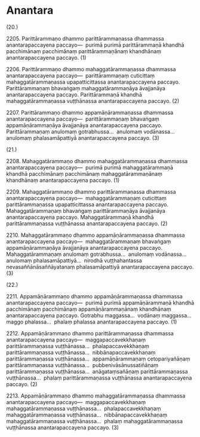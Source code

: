 # Anantara

(20.)

2205\. Parittārammaṇo dhammo parittārammaṇassa dhammassa anantarapaccayena paccayo—  purimā purimā parittārammaṇā khandhā pacchimānaṃ pacchimānaṃ parittārammaṇānaṃ khandhānaṃ anantarapaccayena paccayo. (1)

2206\. Parittārammaṇo dhammo mahaggatārammaṇassa dhammassa anantarapaccayena paccayo—  parittārammaṇaṃ cuticittaṃ mahaggatārammaṇassa upapatticittassa anantarapaccayena paccayo. Parittārammaṇaṃ bhavaṅgaṃ mahaggatārammaṇāya āvajjanāya anantarapaccayena paccayo. Parittārammaṇā khandhā mahaggatārammaṇassa vuṭṭhānassa anantarapaccayena paccayo. (2)

2207\. Parittārammaṇo dhammo appamāṇārammaṇassa dhammassa anantarapaccayena paccayo—  parittārammaṇaṃ bhavaṅgaṃ appamāṇārammaṇāya āvajjanāya anantarapaccayena paccayo. Parittārammaṇaṃ anulomaṃ gotrabhussa…  anulomaṃ vodānassa…  anulomaṃ phalasamāpattiyā anantarapaccayena paccayo. (3)

(21.)

2208\. Mahaggatārammaṇo dhammo mahaggatārammaṇassa dhammassa anantarapaccayena paccayo—  purimā purimā mahaggatārammaṇā khandhā pacchimānaṃ pacchimānaṃ mahaggatārammaṇānaṃ khandhānaṃ anantarapaccayena paccayo. (1)

2209\. Mahaggatārammaṇo dhammo parittārammaṇassa dhammassa anantarapaccayena paccayo—  mahaggatārammaṇaṃ cuticittaṃ parittārammaṇassa upapatticittassa anantarapaccayena paccayo. Mahaggatārammaṇaṃ bhavaṅgaṃ parittārammaṇāya āvajjanāya anantarapaccayena paccayo. Mahaggatārammaṇā khandhā parittārammaṇassa vuṭṭhānassa anantarapaccayena paccayo. (2)

2210\. Mahaggatārammaṇo dhammo appamāṇārammaṇassa dhammassa anantarapaccayena paccayo—  mahaggatārammaṇaṃ bhavaṅgaṃ appamāṇārammaṇāya āvajjanāya anantarapaccayena paccayo. Mahaggatārammaṇaṃ anulomaṃ gotrabhussa…  anulomaṃ vodānassa…  anulomaṃ phalasamāpattiyā…  nirodhā vuṭṭhahantassa nevasaññānāsaññāyatanaṃ phalasamāpattiyā anantarapaccayena paccayo. (3)

(22.)

2211\. Appamāṇārammaṇo dhammo appamāṇārammaṇassa dhammassa anantarapaccayena paccayo—  purimā purimā appamāṇārammaṇā khandhā pacchimānaṃ pacchimānaṃ appamāṇārammaṇānaṃ khandhānaṃ anantarapaccayena paccayo. Gotrabhu maggassa…  vodānaṃ maggassa…  maggo phalassa…  phalaṃ phalassa anantarapaccayena paccayo. (1)

2212\. Appamāṇārammaṇo dhammo parittārammaṇassa dhammassa anantarapaccayena paccayo—  maggapaccavekkhaṇaṃ parittārammaṇassa vuṭṭhānassa…  phalapaccavekkhaṇaṃ parittārammaṇassa vuṭṭhānassa…  nibbānapaccavekkhaṇaṃ parittārammaṇassa vuṭṭhānassa…  appamāṇārammaṇaṃ cetopariyañāṇaṃ parittārammaṇassa vuṭṭhānassa…  pubbenivāsānussatiñāṇaṃ parittārammaṇassa vuṭṭhānassa…  anāgataṃsañāṇaṃ parittārammaṇassa vuṭṭhānassa…  phalaṃ parittārammaṇassa vuṭṭhānassa anantarapaccayena paccayo. (2)

2213\. Appamāṇārammaṇo dhammo mahaggatārammaṇassa dhammassa anantarapaccayena paccayo—  maggapaccavekkhaṇaṃ mahaggatārammaṇassa vuṭṭhānassa…  phalapaccavekkhaṇaṃ mahaggatārammaṇassa vuṭṭhānassa…  nibbānapaccavekkhaṇaṃ mahaggatārammaṇassa vuṭṭhānassa…  phalaṃ mahaggatārammaṇassa vuṭṭhānassa anantarapaccayena paccayo. (3)
